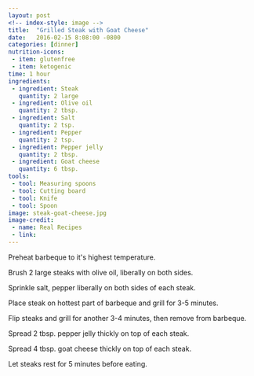 ```yaml
---
layout: post
<!-- index-style: image -->
title:  "Grilled Steak with Goat Cheese"
date:   2016-02-15 8:08:00 -0800
categories: [dinner]
nutrition-icons:
 - item: glutenfree
 - item: ketogenic
time: 1 hour
ingredients:
 - ingredient: Steak
   quantity: 2 large
 - ingredient: Olive oil
   quantity: 2 tbsp.
 - ingredient: Salt
   quantity: 2 tsp.
 - ingredient: Pepper
   quantity: 2 tsp.
 - ingredient: Pepper jelly
   quantity: 2 tbsp.
 - ingredient: Goat cheese
   quantity: 6 tbsp.
tools:
 - tool: Measuring spoons
 - tool: Cutting board
 - tool: Knife
 - tool: Spoon
image: steak-goat-cheese.jpg
image-credit:
 - name: Real Recipes
 - link: 
---
```


Preheat barbeque to it's highest temperature.

Brush <span>2 large steaks</span> with <span>olive oil,</span> liberally on both sides.

Sprinkle <span>salt,</span> <span>pepper</span> liberally on both sides of each steak.

Place steak on hottest part of barbeque and grill for 3-5 minutes.

Flip steaks and grill for another 3-4 minutes, then remove from barbeque.

Spread <span>2 tbsp. pepper jelly</span> thickly on top of each steak.

Spread <span>4 tbsp. goat cheese</span> thickly on top of each steak.

Let steaks rest for 5 minutes before eating. 